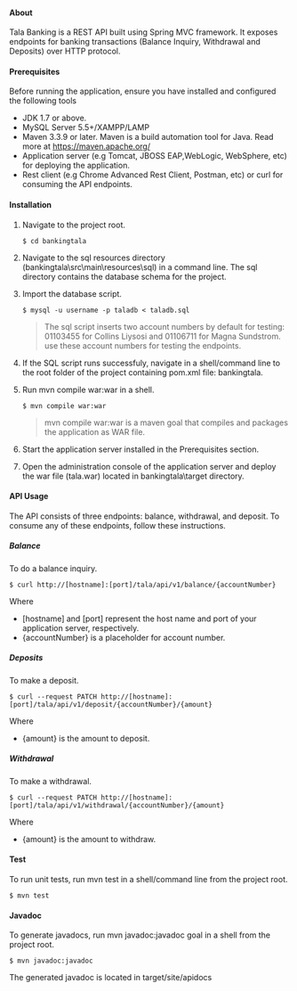 #### About

Tala Banking is a REST API built using Spring MVC framework. It exposes 
endpoints for banking transactions (Balance Inquiry, Withdrawal and Deposits)
over HTTP protocol. 



#### Prerequisites

Before running the application, ensure you have installed and configured
the following tools

- JDK 1.7 or above.
- MySQL Server 5.5+/XAMPP/LAMP
- Maven 3.3.9 or later. Maven is a build automation tool for Java. Read more at https://maven.apache.org/
- Application server (e.g Tomcat, JBOSS EAP,WebLogic, WebSphere, etc) for deploying the application.
- Rest client (e.g Chrome Advanced Rest Client, Postman, etc) or curl for consuming the API endpoints.



#### Installation
1. Navigate to the project root.

   ```
   $ cd bankingtala
   ```

2. Navigate to the sql resources directory (bankingtala\src\main\resources\sql) in a command line. 
   The sql directory contains the database schema for the project.
   
3. Import the database script.

   ```
   $ mysql -u username -p taladb < taladb.sql
   ```
   
   >The sql script inserts two account numbers by default for testing: 01103455 for Collins Liysosi
   >and 01106711 for Magna Sundstrom.
   >use these account numbers for testing the endpoints.
   
4. If the SQL script runs successfuly, navigate in a shell/command line to the root folder of the project 
   containing pom.xml file: bankingtala\.
   
5. Run mvn compile war:war in a shell. 
    ```
    $ mvn compile war:war 
    ```
	
    >mvn compile war:war is a maven goal that compiles and packages
    >the application as WAR file.
  
6. Start the application server installed in the Prerequisites section.

7. Open the administration console of the application server and deploy the war file (tala.war) located in bankingtala\target directory.



#### API Usage

The API consists of three endpoints: balance, withdrawal, and deposit. To consume
any of these endpoints, follow these instructions.


##### Balance

To do a balance inquiry.

```
$ curl http://[hostname]:[port]/tala/api/v1/balance/{accountNumber}
```

Where
- [hostname] and [port] represent the host name and port of your application server, respectively.
- {accountNumber} is a placeholder for account number.
    


##### Deposits

To make a deposit.

```
$ curl --request PATCH http://[hostname]:[port]/tala/api/v1/deposit/{accountNumber}/{amount}
```

Where
- {amount} is the amount to deposit.

##### Withdrawal

To make a withdrawal.
```
$ curl --request PATCH http://[hostname]:[port]/tala/api/v1/withdrawal/{accountNumber}/{amount}
```

Where
- {amount} is the amount to withdraw.

#### Test
To run unit tests, run mvn test in a shell/command line from the project root.
  ```
  $ mvn test
  ```
 
 
 

#### Javadoc 
To generate javadocs, run mvn javadoc:javadoc goal in a shell from the project root.
  ```
  $ mvn javadoc:javadoc
  ```

The generated javadoc is located in target/site/apidocs
  
  